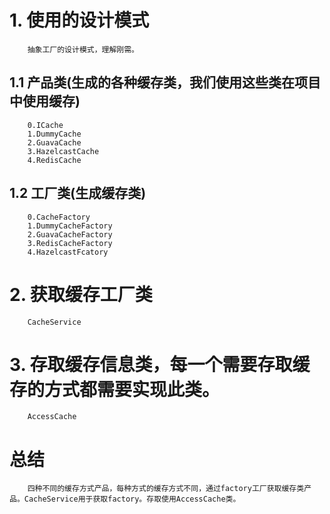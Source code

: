# 1. 使用的设计模式
```text
    抽象工厂的设计模式，理解刚需。 
```
## 1.1 产品类(生成的各种缓存类，我们使用这些类在项目中使用缓存)
```text
    0.ICache
    1.DummyCache
    2.GuavaCache
    3.HazelcastCache
    4.RedisCache
```
## 1.2 工厂类(生成缓存类)
```text
    0.CacheFactory
    1.DummyCacheFactory
    2.GuavaCacheFactory
    3.RedisCacheFactory
    4.HazelcastFcatory
```
# 2. 获取缓存工厂类
```text
    CacheService
```
# 3. 存取缓存信息类，每一个需要存取缓存的方式都需要实现此类。
```text
    AccessCache
```
# 总结
```text
    四种不同的缓存方式产品，每种方式的缓存方式不同，通过factory工厂获取缓存类产品。CacheService用于获取factory。存取使用AccessCache类。
```